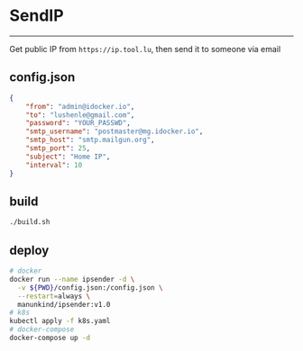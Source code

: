 # SendIP

---

Get public IP from `https://ip.tool.lu`, then send it to someone via email

## config.json

```json
{
    "from": "admin@idocker.io",
    "to": "lushenle@gmail.com",
    "password": "YOUR_PASSWD",
    "smtp_username": "postmaster@mg.idocker.io",
    "smtp_host": "smtp.mailgun.org",
    "smtp_port": 25,
    "subject": "Home IP",
    "interval": 10
}
```

## build

```bash
./build.sh
```

## deploy

```bash
# docker
docker run --name ipsender -d \
  -v ${PWD}/config.json:/config.json \
  --restart=always \
  manunkind/ipsender:v1.0
# k8s
kubectl apply -f k8s.yaml
# docker-compose
docker-compose up -d
```
